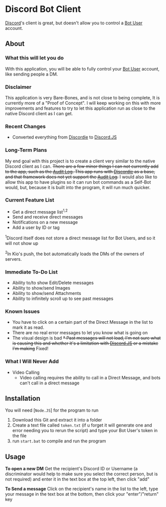 # Discord Bot Client

[Discord]'s client is great, but doesn't allow you to control a [Bot User] account.

## About

### What this will let you do

With this application, you will be able to fully control your [Bot User] account, like sending people a DM.

### Disclaimer

This application is very Bare-Bones, and is not close to being complete, It is currently more of a "Proof of Concept".  I will keep working on this with more improvements and features to try to let this application run as close to the native Discord client as I can get.

### Recent Changes

* Converted everything from [Discordie] to [Discord.JS]

### Long-Term Plans

My end goal with this project is to create a client very similar to the native Discord client as I can.  ~~There are a few minor things I can not currently add to the app, such as the [Audit Log].  This app runs with [Discordie] as a base, and that framework does not yet support the [Audit Log].~~  I would also like to allow this app to have plugins so it can run bot commands as a Self-Bot would, but, because it is built into the program, it will run much quicker.

### Current Feature List

* Get a direct message list<sup>1,2</sup>
* Send and receive direct messages
* Notifications on a new message
* Add a user by ID or tag

<sup>1</sup>Discord itself does not store a direct message list for Bot Users, and so it will not show up

<sup>2</sup>In Kio's push, the bot automatically loads the DMs of the owners of servers.
### Immediate To-Do List

* Ability to/to show Edit/Delete messages
* Ability to show/send Images
* Ability to show/send Attachments
* Ability to infinitely scroll up to see past messages

### Known Issues

* You have to click on a certain part of the Direct Message in the list to mark it as read.
* There are no real error messages to let you know what is going on
* The visual design is bad
~~* Past messages will not load, I'm not sure what is causing this and whether it's a limitation with [Discord.JS] or a mistake I'm making~~ Fixed!

### What I Will Never Add

* Video Calling
  * Video calling requires the ability to call in a Direct Message, and bots can't call in a direct message

## Installation

You will need [`Node.JS`] for the program to run

1. Download this Git and extract it into a folder
2. Create a text file called `token.txt` (if u forget it will generate one and error needing you to rerun the script) and type your Bot User's token in the file
3. run `start.bat` to compile and run the program

## Usage

**To open a new DM**
Get the recipient's Discord ID or Username (a discriminator would help to make sure you select the correct person, but is not required) and enter it in the text box at the top left, then click "add"

**To Send a message**
Click on the recipient's name in the list to the left, type your message in the text box at the bottom, then click your "enter"/"return" key

[Discord]: https://discordapp.com
[Bot User]: https://discordapp.com/developers/docs/topics/oauth2#bot-vs-user-accounts
[Audit Log]: https://blog.discordapp.com/5-3-17-change-log-a9239d5321dd
[Discordie]: https://qeled.github.io/discordie/
[Discord.JS]: https://discord.js.org/#/
[Node.JS]: https://nodejs.org/en/
